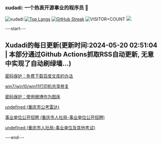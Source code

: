 ### xudadi: 一个热衷开源事业的程序员 👋

![xudadi](https://github-readme-stats-git-masterorgs-github-readme-stats-team.vercel.app/api?username=xudadi)
[![Top Langs](https://github-readme-stats.vercel.app/api/top-langs/?username=xudadi)](https://github.com/anuraghazra/github-readme-stats)
[![GitHub Streak](https://streak-stats.demolab.com?user=xudadi&locale=zh_Hans)](https://git.io/streak-stats)
![VISITOR+COUNT](https://komarev.com/ghpvc/?username=xudadi&label=VISITOR+COUNT)
![](https://raw.githubusercontent.com/xudadi/xudadi/main/assets/github-contribution-grid-snake.svg)


---start---

## Xudadi的每日更新(更新时间:2024-05-20 02:51:04 | 本部分通过Github Actions抓取RSS自动更新, 无意中实现了自动刷绿墙...)

[密码保护：免费下载百度文库的办法](https://www.xudadi.com/read/1193.html)

[win7/win10/win11打印机共享修复](https://www.xudadi.com/read/1185.html)

[密码保护：使用微博作为图床](https://www.xudadi.com/read/1167.html)

[undefined (重庆市公考雷达)](https://www.gongkaoleida.com/article/1923915)

[事业单位公开招聘 (重庆市人社局-事业单位公开招聘)](https://rlsbj.cq.gov.cn/zwxx_182/sydw/sydwgkzp2024/202405/t20240517_13216532.html)

[undefined (重庆市人社局-事业单位及其他考试)](https://rlsbj.cq.gov.cn/zwxx_182/sydw/sydwgkzp2024/202404/t20240430_13175406.html)

---end---
